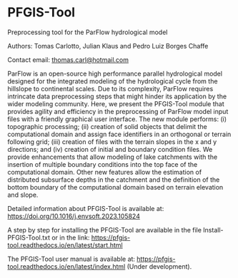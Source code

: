 # PFGIS-Tool
Preprocessing tool for the ParFlow hydrological model

Authors: Tomas Carlotto, Julian Klaus and Pedro Luiz Borges Chaffe

Contact email: thomas.carl@hotmail.com

ParFlow is an open-source high performance parallel hydrological model designed for the integrated modeling of the hydrological cycle from the hillslope to continental scales. Due to its complexity, ParFlow requires intrincate data preprocessing steps that might hinder its application by the wider modeling community. Here, we present the PFGIS-Tool module that provides agility and efficiency in the preprocessing of ParFlow model input files with a friendly graphical user interface. The new module performs: (i) topographic processing; (ii) creation of solid objects that delimit the computational domain and assign face identifiers in an orthogonal or terrain following grid; (iii) creation of files with the terrain slopes in the x and y directions; and (iv) creation of initial and boundary condition files. We provide enhancements that allow modeling of lake catchments with the insertion of multiple boundary conditions into the top face of the computational domain. Other new features allow the estimation of distributed subsurface depths in the catchment and the definition of the bottom boundary of the computational domain based on terrain elevation and slope.

Detailed information about PFGIS-Tool is available at: https://doi.org/10.1016/j.envsoft.2023.105824

A step by step for installing the PFGIS-Tool are available in the file Install-PFGIS-Tool.txt or in the link: https://pfgis-tool.readthedocs.io/en/latest/start.html

The PFGIS-Tool user manual is available at: https://pfgis-tool.readthedocs.io/en/latest/index.html (Under development).
